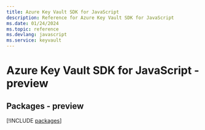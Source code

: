 ```yaml
---
title: Azure Key Vault SDK for JavaScript
description: Reference for Azure Key Vault SDK for JavaScript
ms.date: 01/24/2024
ms.topic: reference
ms.devlang: javascript
ms.service: keyvault
---
```

# Azure Key Vault SDK for JavaScript - preview
## Packages - preview
[!INCLUDE [packages](key-vault-index.md)]